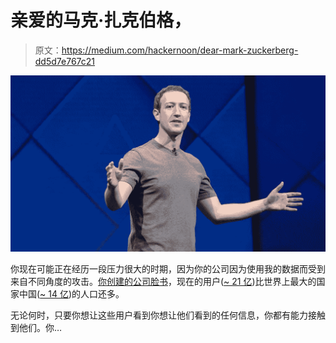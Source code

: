 # 亲爱的马克·扎克伯格，

> 原文：<https://medium.com/hackernoon/dear-mark-zuckerberg-dd5d7e767c21>

![](img/7280a8af8f71a3037c10cdbbecfbf0d9.png)

你现在可能正在经历一段压力很大的时期，因为你的公司因为使用我的数据而受到来自不同角度的攻击。[你创建的公司脸书](https://choosetoencrypt.com/tag/facebook/)，现在的用户([~ 21 亿](https://www.statista.com/statistics/264810/number-of-monthly-active-facebook-users-worldwide/))比世界上最大的国家中国([~ 14 亿](https://en.wikipedia.org/wiki/List_of_countries_by_population_(United_Nations)))的人口还多。

无论何时，只要你想让这些用户看到你想让他们看到的任何信息，你都有能力接触到他们。你…